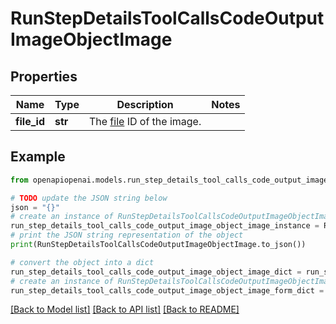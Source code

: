 # RunStepDetailsToolCallsCodeOutputImageObjectImage


## Properties

Name | Type | Description | Notes
------------ | ------------- | ------------- | -------------
**file_id** | **str** | The [file](/docs/api-reference/files) ID of the image. | 

## Example

```python
from openapiopenai.models.run_step_details_tool_calls_code_output_image_object_image import RunStepDetailsToolCallsCodeOutputImageObjectImage

# TODO update the JSON string below
json = "{}"
# create an instance of RunStepDetailsToolCallsCodeOutputImageObjectImage from a JSON string
run_step_details_tool_calls_code_output_image_object_image_instance = RunStepDetailsToolCallsCodeOutputImageObjectImage.from_json(json)
# print the JSON string representation of the object
print(RunStepDetailsToolCallsCodeOutputImageObjectImage.to_json())

# convert the object into a dict
run_step_details_tool_calls_code_output_image_object_image_dict = run_step_details_tool_calls_code_output_image_object_image_instance.to_dict()
# create an instance of RunStepDetailsToolCallsCodeOutputImageObjectImage from a dict
run_step_details_tool_calls_code_output_image_object_image_form_dict = run_step_details_tool_calls_code_output_image_object_image.from_dict(run_step_details_tool_calls_code_output_image_object_image_dict)
```
[[Back to Model list]](../README.md#documentation-for-models) [[Back to API list]](../README.md#documentation-for-api-endpoints) [[Back to README]](../README.md)


